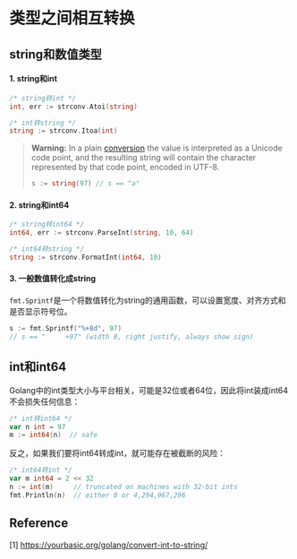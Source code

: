 # 类型之间相互转换

## string和数值类型

#### 1. string和int

```go
/* string转int */
int, err := strconv.Atoi(string)

/* int转string */
string := strconv.Itoa(int)
```

> **Warning:** In a plain [conversion](https://yourbasic.org/golang/conversions/) the value is interpreted as a Unicode code point, and the resulting string will contain the character represented by that code point, encoded in UTF-8.
>
> ```go
> s := string(97) // s == "a"
> ```

#### 2. string和int64

```go
/* string转int64 */
int64, err := strconv.ParseInt(string, 10, 64)

/* int64转string */
string := strconv.FormatInt(int64, 10)
```

#### 3. 一般数值转化成string

`fmt.Sprintf`是一个将数值转化为string的通用函数，可以设置宽度、对齐方式和是否显示符号位。

```go
s := fmt.Sprintf("%+8d", 97)
// s == "     +97" (width 8, right justify, always show sign)
```

## int和int64

Golang中的int类型大小与平台相关，可能是32位或者64位，因此将int装成int64不会损失任何信息：

```go
/* int转int64 */
var n int = 97
m := int64(n)  // safe
```

反之，如果我们要将int64转成int，就可能存在被截断的风险：

```go
/* int64转int */
var m int64 = 2 << 32
n := int(m)     // truncated on machines with 32-bit ints
fmt.Println(n)  // either 0 or 4,294,967,296
```

## Reference

[1] https://yourbasic.org/golang/convert-int-to-string/